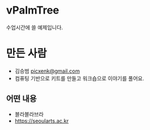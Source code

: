 # vPalmTree
수업시간에 쓸 예제입니다.

# 만든 사람
* 김승범 <picxenk@gmail.com>
* 컴퓨팅 기반으로 키트를 만들고 워크숍으로 이야기를 풀어요.

## 어떤 내용
* 블라블라브라
* https://seoularts.ac.kr
